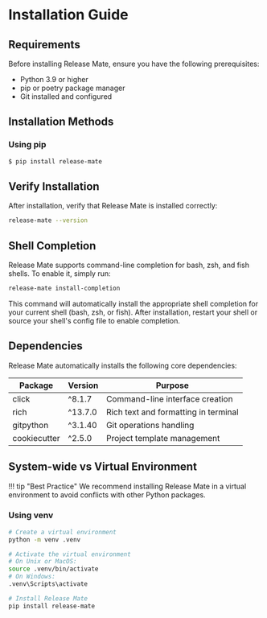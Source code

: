# Installation Guide

## Requirements

Before installing Release Mate, ensure you have the following prerequisites:

- Python 3.9 or higher
- pip or poetry package manager
- Git installed and configured

## Installation Methods

### Using pip

<!-- termynal -->
```bash
$ pip install release-mate
```

## Verify Installation

After installation, verify that Release Mate is installed correctly:

```bash
release-mate --version
```

## Shell Completion

Release Mate supports command-line completion for bash, zsh, and fish shells. To enable it, simply run:

```bash
release-mate install-completion
```

This command will automatically install the appropriate shell completion for your current shell (bash, zsh, or fish). After installation, restart your shell or source your shell's config file to enable completion.

## Dependencies

Release Mate automatically installs the following core dependencies:

| Package | Version | Purpose |
|---------|---------|----------|
| click | ^8.1.7 | Command-line interface creation |
| rich | ^13.7.0 | Rich text and formatting in terminal |
| gitpython | ^3.1.40 | Git operations handling |
| cookiecutter | ^2.5.0 | Project template management |

## System-wide vs Virtual Environment

!!! tip "Best Practice"
    We recommend installing Release Mate in a virtual environment to avoid conflicts with other Python packages.

### Using venv

```bash
# Create a virtual environment
python -m venv .venv

# Activate the virtual environment
# On Unix or MacOS:
source .venv/bin/activate
# On Windows:
.venv\Scripts\activate

# Install Release Mate
pip install release-mate
```